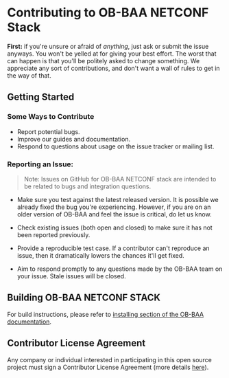 # Contributing to OB-BAA NETCONF Stack

**First:** if you're unsure or afraid of _anything_, just ask or submit the issue anyways. You won't be yelled at for giving your best effort.  The worst that can happen is that you'll be politely asked to change something. We appreciate any sort of contributions, and don't want a wall of rules to get in the way of that.

## Getting Started
### Some Ways to Contribute
* Report potential bugs.
* Improve our guides and documentation.
* Respond to questions about usage on the issue tracker or mailing list.

### Reporting an Issue:
>Note: Issues on GitHub for OB-BAA NETCONF stack are intended to be related to bugs and integration questions. 

* Make sure you test against the latest released version. It is possible we already fixed the bug you're experiencing. However, if you are on an older version of OB-BAA and feel the issue is critical, do let us know.

* Check existing issues (both open and closed) to make sure it has not been reported previously.

* Provide a reproducible test case. If a contributor can't reproduce an issue, then it dramatically lowers the chances it'll get fixed.

* Aim to respond promptly to any questions made by the OB-BAA team on your issue. Stale issues will be closed.

## Building OB-BAA NETCONF STACK

For build instructions, please refer to [installing section of the OB-BAA documentation](https://obbaa.broadband-forum.org/installing).

## Contributor License Agreement

Any company or individual interested in participating in this open source project must sign a Contributor License Agreement (more details [here](https://wiki.broadband-forum.org/download/attachments/37193235/OB-BAA%20CLA%2013Dec2017.pdf?version=1&modificationDate=1516308789992&api=v2)).